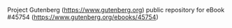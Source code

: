 Project Gutenberg (https://www.gutenberg.org) public repository for eBook #45754 (https://www.gutenberg.org/ebooks/45754)
